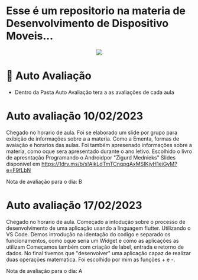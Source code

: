 # Esse é um repositorio na materia de Desenvolvimento de Dispositivo Moveis...

<p align="center">
<img src="http://img.shields.io/static/v1?label=STATUS&message=EM%20DESENVOLVIMENTO&color=GREEN&style=for-the-badge"/>
</p>

# :book: Auto Avaliação

- Dentro da Pasta Auto Avaliação tera a as avaliações de cada aula

# Auto avaliação 10/02/2023 

Chegado no horario de aula.
Foi se elaborado um slide por grupo para exibição de informações sobre a a materia. Como a Ementa, formas de avaiação e horarios das aulas.
Foi também apresenado informações sobre a materia, como oque sera apresentado durante o ano letivo.
Escolhido o livro de apresntação Programando o Androidpor "Zigurd Mednieks"
Slides disponivel em https://1drv.ms/b/s!AikLdTmTCnqpqAxMSIKjyH1eiGyM?e=F9fLbN

Nota de avaliação para o dia: B

# Auto avaliação 17/02/2023 

Chegado no horario de aula.
Começado a intodução sobre o processo de desenvolvimento de uma aplicação usando a linguagem flutter. Utilizando o VS Code.
Demos introdução na identação do codigo e separado os funcionamentos, como oque seria um Widget e como as aplicações as utilizam
Começamos também com criação de label, entrada e retorno de dados.
No final tivemos que "desenvolver" uma aplicação capaz de realizar duas operações matematica. Foi escolhido por mim as funções + e -.

Nota de avaliação para o dia: A

